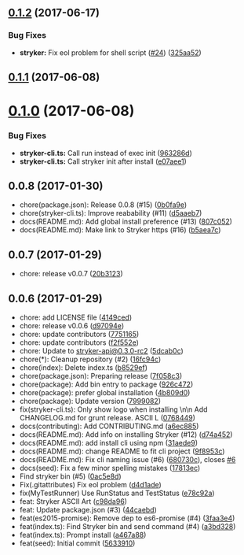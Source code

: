 <a name="0.1.2"></a>
## [0.1.2](https://github.com/stryker-mutator/stryker-cli/compare/v0.1.1...v0.1.2) (2017-06-17)


### Bug Fixes

* **stryker:** Fix eol problem for shell script ([#24](https://github.com/stryker-mutator/stryker-cli/issues/24)) ([325aa52](https://github.com/stryker-mutator/stryker-cli/commit/325aa52))



<a name="0.1.1"></a>
## [0.1.1](https://github.com/stryker-mutator/stryker-cli/compare/v0.1.0...v0.1.1) (2017-06-08)



<a name="0.1.0"></a>
# [0.1.0](https://github.com/stryker-mutator/stryker-cli/compare/v0.0.7...v0.1.0) (2017-06-08)


### Bug Fixes

* **stryker-cli.ts:** Call run instead of exec init ([963286d](https://github.com/stryker-mutator/stryker-cli/commit/963286d))
* **stryker-cli.ts:** Call stryker init after install ([e07aee1](https://github.com/stryker-mutator/stryker-cli/commit/e07aee1))



<a name="0.0.8"></a>
## 0.0.8 (2017-01-30)

* chore(package.json): Release 0.0.8 (#15) ([0b0fa9e](https://github.com/stryker-mutator/stryker-cli/commit/0b0fa9e))
* chore(stryker-cli.ts): Improve reabability (#11) ([d5aaeb7](https://github.com/stryker-mutator/stryker-cli/commit/d5aaeb7))
* docs(README.md): Add global install preference (#13) ([807c052](https://github.com/stryker-mutator/stryker-cli/commit/807c052))
* docs(README.md): Make link to Stryker https (#16) ([b5aea7c](https://github.com/stryker-mutator/stryker-cli/commit/b5aea7c))



<a name="0.0.7"></a>
## 0.0.7 (2017-01-29)

* chore: release v0.0.7 ([20b3123](https://github.com/stryker-mutator/stryker-cli/commit/20b3123))



<a name="0.0.6"></a>
## 0.0.6 (2017-01-29)

* chore: add LICENSE file ([4149ced](https://github.com/stryker-mutator/stryker-cli/commit/4149ced))
* chore: release v0.0.6 ([d97094e](https://github.com/stryker-mutator/stryker-cli/commit/d97094e))
* chore: update contributors ([7751165](https://github.com/stryker-mutator/stryker-cli/commit/7751165))
* chore: update contributors ([f2f552e](https://github.com/stryker-mutator/stryker-cli/commit/f2f552e))
* chore: Update to stryker-api@0.3.0-rc2 ([5dcab0c](https://github.com/stryker-mutator/stryker-cli/commit/5dcab0c))
* chore(*): Cleanup repository (#2) ([16fc94c](https://github.com/stryker-mutator/stryker-cli/commit/16fc94c))
* chore(index): Delete index.ts ([b8529ef](https://github.com/stryker-mutator/stryker-cli/commit/b8529ef))
* chore(package.json): Preparing release ([7f058c3](https://github.com/stryker-mutator/stryker-cli/commit/7f058c3))
* chore(package): Add bin entry to package ([926c472](https://github.com/stryker-mutator/stryker-cli/commit/926c472))
* chore(package): prefer global installation ([4b809d0](https://github.com/stryker-mutator/stryker-cli/commit/4b809d0))
* chore(package): Update version ([7999082](https://github.com/stryker-mutator/stryker-cli/commit/7999082))
* fix(stryker-cli.ts): Only show logo when installing \n\n Add CHANGELOG.md for grunt release. ASCII L ([0768449](https://github.com/stryker-mutator/stryker-cli/commit/0768449))
* docs(contributing): Add CONTRIBUTING.md ([a6ec885](https://github.com/stryker-mutator/stryker-cli/commit/a6ec885))
* docs(README.md): Add info on installing Stryker (#12) ([d74a452](https://github.com/stryker-mutator/stryker-cli/commit/d74a452))
* docs(README.md): add install cli using npm ([31aede9](https://github.com/stryker-mutator/stryker-cli/commit/31aede9))
* docs(README.md): change README to fit cli project ([9f8953c](https://github.com/stryker-mutator/stryker-cli/commit/9f8953c))
* docs(README.md): Fix cli naming issue (#6) ([680730c](https://github.com/stryker-mutator/stryker-cli/commit/680730c)), closes [#6](https://github.com/stryker-mutator/stryker-cli/issues/6)
* docs(seed): Fix a few minor spelling mistakes ([17813ec](https://github.com/stryker-mutator/stryker-cli/commit/17813ec))
* Find stryker bin (#5) ([0ac5e8d](https://github.com/stryker-mutator/stryker-cli/commit/0ac5e8d))
* Fix(.gitattributes) Fix eol problem ([d4d1ade](https://github.com/stryker-mutator/stryker-cli/commit/d4d1ade))
* fix(MyTestRunner) Use RunStatus and TestStatus ([e78c92a](https://github.com/stryker-mutator/stryker-cli/commit/e78c92a))
* feat: Stryker ASCII Art ([c98da96](https://github.com/stryker-mutator/stryker-cli/commit/c98da96))
* feat: Update package.json (#3) ([44caebd](https://github.com/stryker-mutator/stryker-cli/commit/44caebd))
* feat(es2015-promise): Remove dep to es6-promise (#4) ([3faa3e4](https://github.com/stryker-mutator/stryker-cli/commit/3faa3e4))
* feat(index.ts): Find Stryker bin and send command (#4) ([a3bd328](https://github.com/stryker-mutator/stryker-cli/commit/a3bd328))
* feat(index.ts): Prompt install ([a467a88](https://github.com/stryker-mutator/stryker-cli/commit/a467a88))
* feat(seed): Initial commit ([5633910](https://github.com/stryker-mutator/stryker-cli/commit/5633910))




